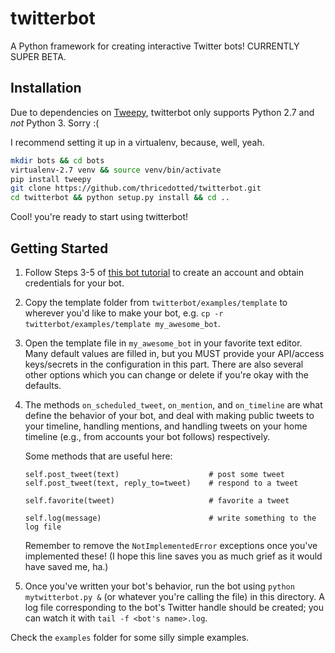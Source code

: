 # twitterbot

A Python framework for creating interactive Twitter bots! CURRENTLY SUPER BETA.

## Installation

Due to dependencies on [Tweepy](https://github.com/tweepy/tweepy), twitterbot only supports Python 2.7 and *not*
Python 3. Sorry :(

I recommend setting it up in a virtualenv, because, well, yeah.

``` bash
mkdir bots && cd bots
virtualenv-2.7 venv && source venv/bin/activate
pip install tweepy
git clone https://github.com/thricedotted/twitterbot.git
cd twitterbot && python setup.py install && cd ..
```

Cool! you're ready to start using twitterbot!


## Getting Started

1. Follow Steps 3-5 of [this bot
   tutorial](http://blog.boodoo.co/how-to-make-an-_ebooks/) to create an
   account and obtain credentials for your bot.

2. Copy the template folder from `twitterbot/examples/template` to wherever
   you'd like to make your bot, e.g. `cp -r twitterbot/examples/template
   my_awesome_bot`.

3. Open the template file in `my_awesome_bot` in your favorite text editor.
   Many default values are filled in, but you MUST provide your API/access
   keys/secrets in the configuration in this part. There are also several
   other options which you can change or delete if you're okay with the
   defaults.

4. The methods `on_scheduled_tweet`, `on_mention`, and `on_timeline` are what
   define the behavior of your bot, and deal with making public tweets to your
   timeline, handling mentions, and handling tweets on your home timeline
   (e.g., from accounts your bot follows) respectively.

   Some methods that are useful here:
   ```
   self.post_tweet(text)                    # post some tweet
   self.post_tweet(text, reply_to=tweet)    # respond to a tweet

   self.favorite(tweet)                     # favorite a tweet

   self.log(message)                        # write something to the log file
   ```

   Remember to remove the `NotImplementedError` exceptions once you've
   implemented these! (I hope this line saves you as much grief as it would
   have saved me, ha.)

5. Once you've written your bot's behavior, run the bot using `python
   mytwitterbot.py &` (or whatever you're calling the file) in this directory.
   A log file corresponding to the bot's Twitter handle should be created; you
   can watch it with `tail -f <bot's name>.log`.

Check the `examples` folder for some silly simple examples.
